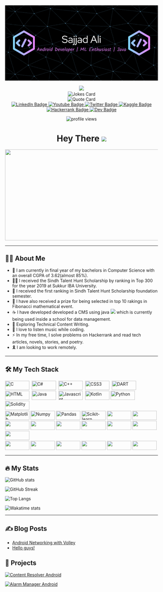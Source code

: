 ![Header](image/README/1671027853487.png)

<div id="header" align="center">
  <img 
    src="https://media.giphy.com/media/jdPMeyv9rn0hZHh8n9/giphy.gif" 
    width="100"
  />
</div>
 <div align="center">
    <img 
      src="https://readme-jokes.vercel.app/api" 
      alt="Jokes Card" 
    />
 </div>
 <div align="center">
    <img 
      src="https://quotes-github-readme.vercel.app/api?type=horizontal&theme=dracula)](https://github.com/piyushsuthar/github-readme-quotes" 
      alt="Quote Card"
    />
  </div>
<div id="badges" align="center">
  <a href="https://www.linkedin.com/in/sajjad-ali-b428b6198">
    <img 
      src="https://img.shields.io/badge/linkedin-%230077B5.svg?style=for-the-badge&logo=linkedin&logoColor=white" 
      alt="LinkedIn Badge"/>
  </a>
  <a href="https://www.youtube.com/channel/UCXfYIIBvk2e4H60BdKoznRA">
    <img 
      src="https://img.shields.io/badge/YouTube-%23FF0000.svg?style=for-the-badge&logo=YouTube&logoColor=white" 
      alt="Youtube Badge"/>
  </a>
  <a href="https://twitter.com/ali_imsajjad">
    <img 
      src="https://img.shields.io/badge/Twitter-%231DA1F2.svg?style=for-the-badge&logo=Twitter&logoColor=white" 
      alt="Twitter Badge"/>
  </a>
  <a href="https://www.kaggle.com/sajjadali786">
    <img 
      src = "https://img.shields.io/badge/Kaggle-035a7d?style=for-the-badge&logo=kaggle&logoColor=white" 
      alt="Kaggle Badge"/>
  </a>
  <a href="https://www.hackerrank.com/sajjad_bscsf19">
    <img 
      src = "https://img.shields.io/badge/-Hackerrank-2EC866?style=for-the-badge&logo=HackerRank&logoColor=white" 
      alt="Hackerrank Badge"/>
  </a>
  <a href="https://dev.to/sajjadali54">
    <img 
      src = "https://img.shields.io/badge/dev.to-0A0A0A?style=for-the-badge&logo=dev.to&logoColor=white" 
      alt="Dev Badge"/>
  </a>
</div>

<p align="center">
  <img 
    src="https://komarev.com/ghpvc/?username=SajjadAli54&style=flat-square&color=blue" 
    alt="profile views"/>
</p>

<h1 align="center">
  Hey There
  <img 
    src="https://media.giphy.com/media/hvRJCLFzcasrR4ia7z/giphy.gif" 
    width="40px"/>
</h1>
<div align="center">
  <img 
    src="https://media.giphy.com/media/PI3QGKFN6XZUCMMqJm/giphy.gif" 
    width="600" 
    height="300"/>
</div>

---

## 👨‍💻 About Me

- 🧑‍ I am currently in final year of my bachelors in Computer Science with an overall CGPA of 3.62(almost 85%).
- 👨‍🎓 I received the Sindh Talent Hunt Scholarship by ranking in Top 300 for the year 2019 at Sukkur IBA University.
- 🥇 I received the first ranking in Sindh Talent Hunt Scholarship foundation semester.
- 🥇 I have also received a prize for being selected in top 10 rakings in Fibonacci mathematical event.
- ☕ I have developed developed a CMS using java <span><img src="https://media.giphy.com/media/WUlplcMpOCEmTGBtBW/giphy.gif" width="30"> which is currently being used inside a school for data management.
- 🌱 Exploring Technical Content Writing.
- 💌 I love to listen music while coding.
- ⚡ In my free time, I solve problems on Hackerrank and read tech articles, novels, stories, and poetry.
- 🎗️ I am looking to work remotely.

---

## 🛠️ My Tech Stack

<div>
  <div>
  <img 
    src="https://img.shields.io/badge/c-%2300599C.svg?style=for-the-badge&logo=c&logoColor=white" 
    title="C" 
    width="80" 
    height="30"/> 
  <img 
    src="https://img.shields.io/badge/c%23-%23239120.svg?style=for-the-badge&logo=c-sharp&logoColor=white" 
    title="C#" 
    width="80" 
    height="30"/> 
  <img 
    src="https://img.shields.io/badge/c++-%2300599C.svg?style=for-the-badge&logo=c%2B%2B&logoColor=white" 
    title="C++" 
    width="80" 
    height="30"/> 
  <img 
  src="https://img.shields.io/badge/css3-%231572B6.svg?style=for-the-badge&logo=css3&logoColor=white" 
  title="CSS3" 
  width="80" 
  height="30"/> 
  <img 
    src="https://img.shields.io/badge/dart-%230175C2.svg?style=for-the-badge&logo=dart&logoColor=white" 
    title="DART" 
    width="80" 
    height="30"/> 
  <img 
    src="https://img.shields.io/badge/html5-%23E34F26.svg?style=for-the-badge&logo=html5&logoColor=white" 
    title="HTML" 
    width="80" 
    height="30"/> 
  <img 
    src="https://img.shields.io/badge/java-%23ED8B00.svg?style=for-the-badge&logo=java&logoColor=white" 
    title="Java" 
    width="80" 
    height="30"/> 
  <img 
    src="https://img.shields.io/badge/javascript-%23323330.svg?style=for-the-badge&logo=javascript&logoColor=%23F7DF1E" title="Javascript" 
    width="80" 
    height="30"/> 
  <img 
    src="https://img.shields.io/badge/kotlin-%237F52FF.svg?style=for-the-badge&logo=kotlin&logoColor=white" 
    title="Kotlin" 
    width="80" 
    height="30"/>
  <img 
    src="https://img.shields.io/badge/python-3670A0?style=for-the-badge&logo=python&logoColor=ffdd54" 
    title="Python" 
    width="80" 
    height="30"/>
  <img 
    src="https://img.shields.io/badge/Solidity-%23363636.svg?style=for-the-badge&logo=solidity&logoColor=white" 
    title="Solidity" 
    width="80" 
    height="30"/>
  </div>

  <div>
    <img 
      src="https://img.shields.io/badge/Matplotlib-%23ffffff.svg?style=for-the-badge&logo=Matplotlib&logoColor=white" 
      title="Matplotlib" 
      width="80" 
      height="30"/>
    <img 
      src="https://img.shields.io/badge/numpy-%23013243.svg?style=for-the-badge&logo=numpy&logoColor=white" 
      title="Numpy" 
      width="80" 
      height="30"/>
    <img 
      src="https://img.shields.io/badge/pandas-%23150458.svg?style=for-the-badge&logo=pandas&logoColor=white" 
      title="Pandas" 
      width="80" 
      height="30"/>
    <img 
      src="https://img.shields.io/badge/scikit--learn-%23F7931E.svg?style=for-the-badge&logo=scikit-learn&logoColor=white" title="Scikit-learn" 
      width="80" 
      height="30"/>
    <img 
      src="https://img.shields.io/badge/TensorFlow-%23FF6F00.svg?style=for-the-badge&logo=TensorFlow&logoColor=white" 
      width="80" 
      height="30"/>
    <img 
      src="https://img.shields.io/badge/react-%2320232a.svg?style=for-the-badge&logo=react&logoColor=%2361DAFB" 
      width="80" 
      height="30"
    />
    </div>
    <div>
      <img 
        src="https://img.shields.io/badge/Ethereum-3C3C3D?style=for-the-badge&logo=Ethereum&logoColor=white" 
        width="80" 
        height="30"
      />
      <img 
        src="https://img.shields.io/badge/Firebase-039BE5?style=for-the-badge&logo=Firebase&logoColor=white" 
        width="80"
        height="30"/>
      <img 
        src="https://img.shields.io/badge/mysql-%2300f.svg?style=for-the-badge&logo=mysql&logoColor=white" 
        width="80" 
        height="30"/>
      <img 
        src="https://img.shields.io/badge/sqlite-%2307405e.svg?style=for-the-badge&logo=sqlite&logoColor=white" 
        width="80" 
        height="30"/>
      <img 
        src="https://img.shields.io/badge/.NET-5C2D91?style=for-the-badge&logo=.net&logoColor=white" 
        width="80" 
        height="30"/>
      <img 
        src="https://img.shields.io/badge/bootstrap-%23563D7C.svg?style=for-the-badge&logo=bootstrap&logoColor=white" 
        width="80" 
        height="30"
      />
      <img 
        src="https://img.shields.io/badge/Flutter-%2302569B.svg?style=for-the-badge&logo=Flutter&logoColor=white" 
        width="80" 
        height="30"
      />
    </div>
  
  <div>
    <img 
    src="https://img.shields.io/badge/Linux-FCC624?style=for-the-badge&logo=linux&logoColor=black" 
    width="80" 
    height="30"/>
    <img 
    src="https://img.shields.io/badge/Android%20Studio-3DDC84.svg?style=for-the-badge&logo=android-studio&logoColor=white" 
    width="80" 
    height="30"
    />
   <img 
    src="https://img.shields.io/badge/IntelliJIDEA-000000.svg?style=for-the-badge&logo=intellij-idea&logoColor=white" 
    width="80" 
    height="30"
    />
    <img 
      src="https://img.shields.io/badge/jupyter-%23FA0F00.svg?style=for-the-badge&logo=jupyter&logoColor=white" 
      width="80" 
      height="30"
    />
    <img 
      src="https://img.shields.io/badge/Visual%20Studio%20Code-0078d7.svg?style=for-the-badge&logo=visual-studio-code&logoColor=white" 
      width="80" 
      height="30"
    />
    <img 
      src="https://img.shields.io/badge/Visual%20Studio-5C2D91.svg?style=for-the-badge&logo=visual-studio&logoColor=white" 
      width="80" 
      height="30"
    />
  </div>
</div>

---

## 🔥 My Stats

![GitHub stats](https://github-readme-stats.vercel.app/api?username=SajjadAli54&show_icons=true&theme=radical)

![GitHub Streak](http://github-readme-streak-stats.herokuapp.com?user=SajjadAli54&theme=radical)

![Top Langs](https://github-readme-stats.vercel.app/api/top-langs/?username=SajjadAli54&langs_count=8&layout=compact&theme=radical)

![Wakatime stats](https://github-readme-stats.vercel.app/api/wakatime?username=sajjadali&theme=radical)

---

## ✍️ Blog Posts

<!-- BLOG-POST-LIST:START -->
- [Android Networking with Volley](https://dev.to/sajjadali54/android-networking-with-volley-coi)
- [Hello guys!](https://dev.to/sajjadali54/hello-guys-4pp0)
<!-- BLOG-POST-LIST:END -->

## 🏦 Projects

[![Content Resolver Android](https://github-readme-stats.vercel.app/api/pin/?username=SajjadAli54&repo=content-resolver&theme=algolia)](https://github.com/SajjadAli54/content-resolver.git)

[![Alarm Manager Android](https://github-readme-stats.vercel.app/api/pin/?username=SajjadAli54&repo=alarm&theme=algolia)](https://github.com/SajjadAli54/alarm.git)
